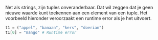 Net als strings, zijn tuples onveranderbaar. Dat wil zeggen dat je geen
nieuwe waarde kunt toekennen aan een element van een tuple. Het
voorbeeld hieronder veroorzaakt een runtime error als je het uitvoert.

```python
t1 = ("appel", "banaan", "kers", "doerian")
t1[0] = "mango" # Runtime error
```
